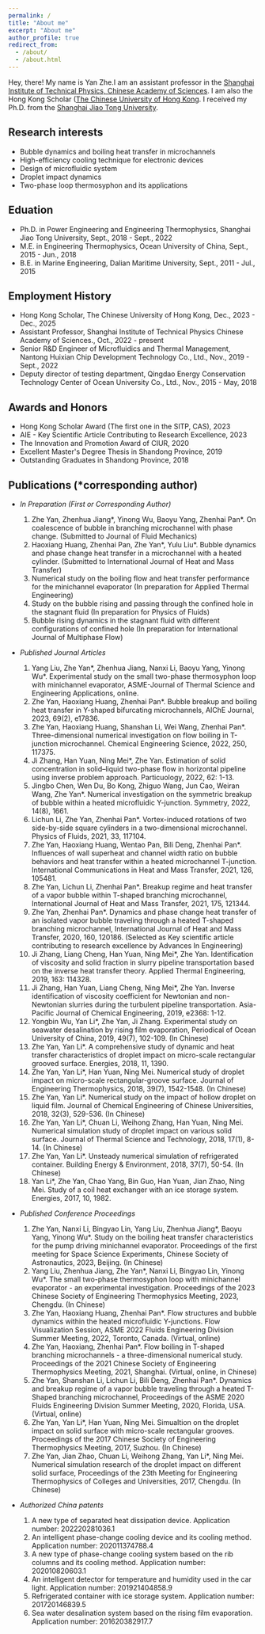 ```yaml
---
permalink: /
title: "About me"
excerpt: "About me"
author_profile: true
redirect_from: 
  - /about/
  - /about.html
---
```



Hey, there! My name is Yan Zhe.I am an assistant professor in the [Shanghai Institute of Technical Physics, Chinese Academy of Sciences](http://www.sitp.ac.cn/). I am also the Hong Kong Scholar ([The Chinese University of Hong Kong](https://www.cuhk.edu.hk/). I received my Ph.D. from the [Shanghai Jiao Tong University](https://www.sjtu.edu.cn/). 


Research interests
------
- Bubble dynamics and boiling heat transfer in microchannels
- High-efficiency cooling technique for electronic devices
- Design of microfluidic system
- Droplet impact dynamics
- Two-phase loop thermosyphon and its applications	


Eduation
------
- Ph.D. in Power Engineering and Engineering Thermophysics, Shanghai Jiao Tong University, Sept., 2018 - Sept., 2022
- M.E. in Engineering Thermophysics, Ocean University of China, Sept., 2015 - Jun., 2018
- B.E. in Marine Engineering, Dalian Maritime University, Sept., 2011 - Jul., 2015


Employment History
------
- Hong Kong Scholar, The Chinese University of Hong Kong, Dec., 2023 - Dec., 2025
- Assistant Professor, Shanghai Institute of Technical Physics Chinese Academy of Sciences., Oct., 2022 - present
- Senior R&D Engineer of Microfluidics and Thermal Management, Nantong Huixian Chip Development Technology Co., Ltd., Nov., 2019 - Sept., 2022
- Deputy director of testing department, Qingdao Energy Conservation Technology Center of Ocean University Co., Ltd., Nov., 2015 - May, 2018


Awards and Honors
------
- Hong Kong Scholar Award (The first one in the SITP, CAS), 2023
- AIE - Key Scientific Article Contributing to Research Excellence, 2023
- The Innovation and Promotion Award of CIUR, 2020
- Excellent Master's Degree Thesis in Shandong Province, 2019
- Outstanding Graduates in Shandong Province, 2018


Publications (\*corresponding author)
------
- *In Preparation (First or Corresponding Author)*
    1.	Zhe Yan, Zhenhua Jiang\*, Yinong Wu, Baoyu Yang, Zhenhai Pan\*. On coalescence of bubble in branching microchannel with phase change. (Submitted to Journal of Fluid Mechanics)
    2.	Haoxiang Huang, Zhenhai Pan, Zhe Yan\*, Yulu Liu\*. Bubble dynamics and phase change heat transfer in a microchannel with a heated cylinder. (Submitted to International Journal of Heat and Mass Transfer)
    3.	Numerical study on the boiling flow and heat transfer performance for the minichannel evaporator (In preparation for Applied Thermal Engineering)
    4.	Study on the bubble rising and passing through the confined hole in the stagnant fluid (In preparation for Physics of Fluids)
    5.	Bubble rising dynamics in the stagnant fluid with different configurations of confined hole (In preparation for International Journal of Multiphase Flow)

- *Published Journal Articles*
    1.	Yang Liu, Zhe Yan\*, Zhenhua Jiang, Nanxi Li, Baoyu Yang, Yinong Wu\*. Experimental study on the small two-phase thermosyphon loop with minichannel evaporator, ASME-Journal of Thermal Science and Engineering Applications, online.
    2.	Zhe Yan, Haoxiang Huang, Zhenhai Pan\*. Bubble breakup and boiling heat transfer in Y-shaped bifurcating microchannels, AIChE Journal, 2023, 69(2), e17836.
    3.	Zhe Yan, Haoxiang Huang, Shanshan Li, Wei Wang, Zhenhai Pan\*. Three-dimensional numerical investigation on flow boiling in T-junction microchannel. Chemical Engineering Science, 2022, 250, 117375.
    4.	Ji Zhang, Han Yuan, Ning Mei\*, Zhe Yan. Estimation of solid concentration in solid–liquid two-phase flow in horizontal pipeline using inverse problem approach. Particuology, 2022, 62: 1-13.
    5.	Jingbo Chen, Wen Du, Bo Kong, Zhiguo Wang, Jun Cao, Weiran Wang, Zhe Yan\*. Numerical investigation on the symmetric breakup of bubble within a heated microfluidic Y-junction. Symmetry, 2022, 14(8), 1661.
    6.	Lichun Li, Zhe Yan, Zhenhai Pan\*. Vortex-induced rotations of two side-by-side square cylinders in a two-dimensional microchannel. Physics of Fluids, 2021, 33, 117104.
    7.	Zhe Yan, Haoxiang Huang, Wentao Pan, Bili Deng, Zhenhai Pan\*. Influences of wall superheat and channel width ratio on bubble behaviors and heat transfer within a heated microchannel T-junction. International Communications in Heat and Mass Transfer, 2021, 126, 105481.
    8.	Zhe Yan, Lichun Li, Zhenhai Pan\*. Breakup regime and heat transfer of a vapor bubble within T-shaped branching microchannel, International Journal of Heat and Mass Transfer, 2021, 175, 121344.
    9.	Zhe Yan, Zhenhai Pan\*. Dynamics and phase change heat transfer of an isolated vapor bubble traveling through a heated T-shaped branching microchannel, International Journal of Heat and Mass Transfer, 2020, 160, 120186. (Selected as Key scientific article contributing to research excellence by Advances In Engineering)
    10.	Ji Zhang, Liang Cheng, Han Yuan, Ning Mei\*, Zhe Yan. Identification of viscosity and solid fraction in slurry pipeline transportation based on the inverse heat transfer theory. Applied Thermal Engineering, 2019, 163: 114328.
    11.	Ji Zhang, Han Yuan, Liang Cheng, Ning Mei\*, Zhe Yan. Inverse identification of viscosity coefficient for Newtonian and non-Newtonian slurries during the turbulent pipeline transportation. Asia-Pacific Journal of Chemical Engineering, 2019, e2368: 1-12.
    12.	Yongbin Wu, Yan Li\*, Zhe Yan, Ji Zhang. Experimental study on seawater desalination by rising film evaporation, Periodical of Ocean University of China, 2019, 49(7), 102-109. (In Chinese)
    13.	Zhe Yan, Yan Li\*. A comprehensive study of dynamic and heat transfer characteristics of droplet impact on micro-scale rectangular grooved surface. Energies, 2018, 11, 1390.
    14.	Zhe Yan, Yan Li\*, Han Yuan, Ning Mei. Numerical study of droplet impact on micro-scale rectangular-groove surface. Journal of Engineering Thermophysics, 2018, 39(7), 1542-1548. (In Chinese)
    15.	Zhe Yan, Yan Li\*. Numerical study on the impact of hollow droplet on liquid film. Journal of Chemical Engineering of Chinese Universities, 2018, 32(3), 529-536. (In Chinese)
    16.	Zhe Yan, Yan Li\*, Chuan Li, Weihong Zhang, Han Yuan, Ning Mei. Numerical simulation study of droplet impact on various solid surface. Journal of Thermal Science and Technology, 2018, 17(1), 8-14. (In Chinese)
    17.	Zhe Yan, Yan Li\*. Unsteady numerical simulation of refrigerated container. Building Energy & Environment, 2018, 37(7), 50-54. (In Chinese)
    18.	Yan Li\*, Zhe Yan, Chao Yang, Bin Guo, Han Yuan, Jian Zhao, Ning Mei. Study of a coil heat exchanger with an ice storage system. Energies, 2017, 10, 1982.

- *Published Conference Proceedings*
    1.	Zhe Yan, Nanxi Li, Bingyao Lin, Yang Liu, Zhenhua Jiang*, Baoyu Yang, Yinong Wu*. Study on the boiling heat transfer characteristics for the pump driving minichannel evaporator. Proceedings of the first meeting for Space Science Experiments, Chinese Society of Astronautics, 2023, Beijing. (In Chinese)
    2.	Yang Liu, Zhenhua Jiang, Zhe Yan*, Nanxi Li, Bingyao Lin, Yinong Wu*. The small two-phase thermosyphon loop with minichannel evaporator - an experimental investigation. Proceedings of the 2023 Chinese Society of Engineering Thermophysics Meeting, 2023, Chengdu. (In Chinese)
    3.	Zhe Yan, Haoxiang Huang, Zhenhai Pan*. Flow structures and bubble dynamics within the heated microfluidic Y-junctions. Flow Visualization Session, ASME 2022 Fluids Engineering Division Summer Meeting, 2022, Toronto, Canada. (Virtual, online)
    4.	Zhe Yan, Haoxiang, Zhenhai Pan*. Flow boiling in T-shaped branching microchannels - a three-dimensional numerical study. Proceedings of the 2021 Chinese Society of Engineering Thermophysics Meeting, 2021, Shanghai. (Virtual, online, in Chinese)
    5.	Zhe Yan, Shanshan Li, Lichun Li, Bili Deng, Zhenhai Pan*. Dynamics and breakup regime of a vapor bubble traveling through a heated T-Shaped branching microchannel, Proceedings of the ASME 2020 Fluids Engineering Division Summer Meeting, 2020, Florida, USA. (Virtual, online)
    6.	Zhe Yan, Yan Li*, Han Yuan, Ning Mei. Simualtion on the droplet impact on solid surface with micro-scale rectangular grooves. Proceedings of the 2017 Chinese Society of Engineering Thermophysics Meeting, 2017, Suzhou. (In Chinese)
    7.	Zhe Yan, Jian Zhao, Chuan Li, Weihong Zhang, Yan Li*, Ning Mei. Numerical simulation research of the droplet impact on different solid surface, Proceedings of the 23th Meeting for Engineering Thermophysics of Colleges and Universities, 2017, Chengdu. (In Chinese)

- *Authorized China patents*
    1.	A new type of separated heat dissipation device. Application number: 202220281036.1
    2.	An intelligent phase-change cooling device and its cooling method. Application number: 202011374788.4
    3.	A new type of phase-change cooling system based on the rib columns and its cooling method. Application number: 202010820603.1
    4.	An intelligent detector for temperature and humidity used in the car light. Application number: 201921404858.9
    5.	Refrigerated container with ice storage system. Application number: 201720146839.5
    6.	Sea water desalination system based on the rising film evaporation. Application number: 201620382917.7
